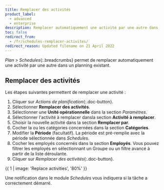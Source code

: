 ```yaml
---
title: Remplacer des activités
product_label:
  - advanced
  - enterprise
description: Remplacer automatiquement une activité par une autre dans un planning existant.
toc: false
redirect_from:
  - /fr/schedules-remplacer-activites/
redirect_reason: Updated filename on 21 April 2022
---
```


*Plan > Schedules*{:.breadcrumbs} permet de remplacer automatiquement une activité par une autre dans un planning existant.

## Remplacer des activités

Les étapes suivantes permettent de remplacer une activité :

1. Cliquer sur *Actions de planification*{:.doc-button}.
2. Sélectionner **Remplacer des activités**.
3. Sélectionner une **Unité opérationnelle** dans la section *Paramètres*.
4. Sélectionner l'activité à remplacer dansla section **Activité à remplacer**.
5. Choisir la nouvelle activité dans la section **Remplacer par**.
6. Cocher la ou les catégories concernées dans la section **Catégories**.
7. Modifier la **Période** (facultatif). La période est pré-remplie avec la période sélectionnée dans *Schedules*.
8. Cocher les employés concernés dans la section **Employés**. Vous pouvez filtrer les employés en sélectionnant un Groupe ou un filtre avancé à partir de la liste déroulante.
9. Cliquer sur *Remplacer des activités*{:.doc-button}.

{{ 1 | image: 'Replace activities', '80%' }}

Une notification dans le module *Schedules* vous indiquera si la tâche a correctement démarré.
